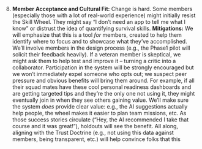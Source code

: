8. **Member Acceptance and Cultural Fit:** Change is hard. Some members (especially those with a lot of real-world experience) might initially resist the Skill Wheel. They might say “I don’t need an app to tell me what I know” or distrust the idea of quantifying survival skills. **Mitigations:** We will emphasize that this is a tool _for_ members, created to help them identify where to focus and to showcase what they’ve accomplished. We’ll involve members in the design process (e.g., the Phase1 pilot will solicit their feedback heavily). If a veteran member is skeptical, we might ask them to help test and improve it – turning a critic into a collaborator. Participation in the system will be strongly encouraged but we won’t immediately expel someone who opts out; we suspect peer pressure and obvious benefits will bring them around. For example, if all their squad mates have these cool personal readiness dashboards and are getting targeted tips and they’re the only one not using it, they might eventually join in when they see others gaining value. We’ll make sure the system _does_ provide clear value: e.g., the AI suggestions actually help people, the wheel makes it easier to plan team missions, etc. As those success stories circulate (“Hey, the AI recommended I take that course and it was great!”), holdouts will see the benefit. All along, aligning with the Trust Doctrine (e.g., not using this data against members, being transparent, etc.) will help convince folks that this
